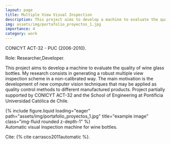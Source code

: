 ```yaml
---
layout: page
title: Multiple View Visual Inspection
description: This project aims to develop a machine to evaluate the quality of wine glass bottles. My research consists in generating a robust multiple view inspection scheme in a non-calibrated way (2006-2010).
img: assets/img/portafolio_proyectos_1.jpg
importance: 4
category: work
---
```


CONICYT ACT-32 - PUC (2006-2010).

Role: Researcher,Developer. 

This project aims to develop a machine to evaluate the quality of wine glass bottles. My research consists in generating a robust multiple view inspection scheme in a non-calibrated way. The main motivation is the development of new computer vision techniques that may be applied as quality control methods to different manufactured products. Project partially supported by CONICYT ACT-32 and the School of Engineering at Pontiﬁcia Universidad Católica de Chile.

<div class="row">
    <div class="col-sm mt-3 mt-md-0">
        {% include figure.liquid loading="eager" path="assets/img/portafolio_proyectos_1.jpg" title="example image" class="img-fluid rounded z-depth-1" %}
    </div>
</div>
<div class="caption">
    Automatic visual inspection machine for wine bottles.
</div>

Cite: {% cite carrasco2011automatic %}.

